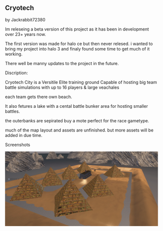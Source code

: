 ## Cryotech
by Jackrabbit72380

Im releseing a beta version of this project as it has been in development over 23+ years now.

The first version was made for halo ce but then never relesed. i wanted to bring my project into halo 3 and finaly found some time to get much of it working.

There well be manny updates to the project in the future. 

Discription:

Cryotech City is a Versitile Elite training ground Capable of hosting big team battle simulations with up to 16 players & large veachales

each team gets there own beach.

It also fetures a lake with a cental battle bunker area for hosting smaller battles.

the outerbanks are sepirated buy a mote perfect for the race gametype. 

much of the map layout and assets are unfinished. but more assets will be added in due time. 

Screenshots

![Screenshot](https://github.com/jackrabbit72380/Ho4kmmm/blob/master/common/H3EK/tags/levels/multi/cryotech/preview.jpg)
